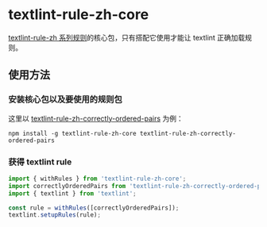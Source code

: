 # textlint-rule-zh-core

[textlint-rule-zh 系列规则](https://github.com/darkyzhou/textlint-rule-preset-zh-technical-writing/tree/main/packages)的核心包，只有搭配它使用才能让 textlint 正确加载规则。

## 使用方法

### 安装核心包以及要使用的规则包

这里以 [textlint-rule-zh-correctly-ordered-pairs](https://github.com/darkyzhou/textlint-rule-preset-zh-technical-writing/tree/main/packages/textlint-rule-zh-correctly-ordered-pairs) 为例：

`npm install -g textlint-rule-zh-core textlint-rule-zh-correctly-ordered-pairs`

### 获得 textlint rule

```javascript
import { withRules } from 'textlint-rule-zh-core';
import correctlyOrderedPairs from 'textlint-rule-zh-correctly-ordered-pairs';
import { textlint } from 'textlint';

const rule = withRules([correctlyOrderedPairs]);
textlint.setupRules(rule);
```

